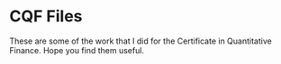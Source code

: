 # CQF Files
These are some of the work that I did for the Certificate in Quantitative Finance. Hope you find them useful.
